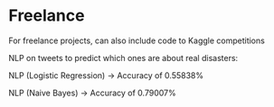 # Freelance
For freelance projects, can also include code to Kaggle competitions

NLP on tweets to predict which ones are about real disasters:

NLP (Logistic Regression) -> Accuracy of 0.55838%

NLP (Naive Bayes) -> Accuracy of 0.79007%
